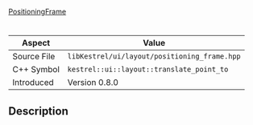 [PositioningFrame](index.md)
# 
| Aspect | Value |
| --- | --- |
| Source File | `libKestrel/ui/layout/positioning_frame.hpp` |
| C++ Symbol | `kestrel::ui::layout::translate_point_to` |
| Introduced | Version 0.8.0 |
## Description
